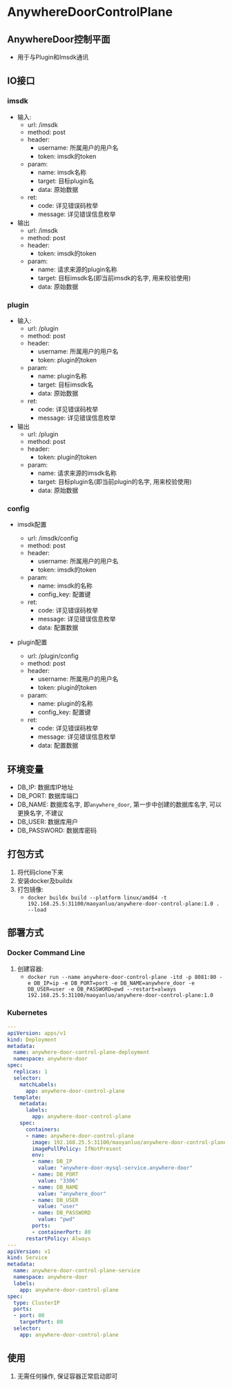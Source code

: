 # AnywhereDoorControlPlane

## AnywhereDoor控制平面
* 用于与Plugin和Imsdk通讯

## IO接口

### imsdk
* 输入:
  * url: /imsdk
  * method: post
  * header:
    * username: 所属用户的用户名
    * token: imsdk的token
  * param:
    * name: imsdk名称
    * target: 目标plugin名
    * data: 原始数据
  * ret:
    * code: 详见错误码枚举
    * message: 详见错误信息枚举
* 输出
  * url: /imsdk
  * method: post
  * header:
    * token: imsdk的token
  * param:
    * name: 请求来源的plugin名称
    * target: 目标imsdk名(即当前imsdk的名字, 用来校验使用)
    * data: 原始数据

### plugin
* 输入:
    * url: /plugin
    * method: post
    * header:
        * username: 所属用户的用户名
        * token: plugin的token
    * param:
        * name: plugin名称
        * target: 目标imsdk名
        * data: 原始数据
    * ret:
      * code: 详见错误码枚举
      * message: 详见错误信息枚举
* 输出
    * url: /plugin
    * method: post
    * header:
        * token: plugin的token
    * param:
        * name: 请求来源的imsdk名称
        * target: 目标plugin名(即当前plugin的名字, 用来校验使用)
        * data: 原始数据

### config
* imsdk配置
  * url: /imsdk/config
  * method: post
  * header:
    * username: 所属用户的用户名
    * token: imsdk的token
  * param:
    * name: imsdk的名称
    * config_key: 配置键
  * ret:
      * code: 详见错误码枚举
      * message: 详见错误信息枚举
      * data: 配置数据

* plugin配置
    * url: /plugin/config
    * method: post
    * header:
        * username: 所属用户的用户名
        * token: plugin的token
    * param:
        * name: plugin的名称
        * config_key: 配置键
    * ret:
        * code: 详见错误码枚举
        * message: 详见错误信息枚举
        * data: 配置数据


## 环境变量
* DB_IP: 数据库IP地址
* DB_PORT: 数据库端口
* DB_NAME: 数据库名字, 即`anywhere_door`, 第一步中创建的数据库名字, 可以更换名字, 不建议
* DB_USER: 数据库用户
* DB_PASSWORD: 数据库密码


## 打包方式
1. 将代码clone下来
2. 安装docker及buildx
3. 打包镜像:
   * `docker buildx build --platform linux/amd64 -t 192.168.25.5:31100/maoyanluo/anywhere-door-control-plane:1.0 . --load`

## 部署方式

### Docker Command Line
1. 创建容器:
   * `docker run --name anywhere-door-control-plane -itd -p 8081:80 -e DB_IP=ip -e DB_PORT=port -e DB_NAME=anywhere_door -e DB_USER=user -e DB_PASSWORD=pwd --restart=always 192.168.25.5:31100/maoyanluo/anywhere-door-control-plane:1.0`


### Kubernetes
```yaml
---
apiVersion: apps/v1
kind: Deployment
metadata:
  name: anywhere-door-control-plane-deployment
  namespace: anywhere-door
spec:
  replicas: 1
  selector:
    matchLabels:
      app: anywhere-door-control-plane
  template:
    metadata:
      labels:
        app: anywhere-door-control-plane
    spec:
      containers:
      - name: anywhere-door-control-plane
        image: 192.168.25.5:31100/maoyanluo/anywhere-door-control-plane:1.0
        imagePullPolicy: IfNotPresent
        env:
        - name: DB_IP
          value: "anywhere-door-mysql-service.anywhere-door"
        - name: DB_PORT
          value: "3306"
        - name: DB_NAME
          value: "anywhere_door"
        - name: DB_USER
          value: "user"
        - name: DB_PASSWORD
          value: "pwd"
        ports:
        - containerPort: 80
      restartPolicy: Always
---
apiVersion: v1
kind: Service
metadata:
  name: anywhere-door-control-plane-service
  namespace: anywhere-door
  labels:
    app: anywhere-door-control-plane
spec:
  type: ClusterIP
  ports:
  - port: 80
    targetPort: 80
  selector:
    app: anywhere-door-control-plane
```

## 使用
1. 无需任何操作, 保证容器正常启动即可
